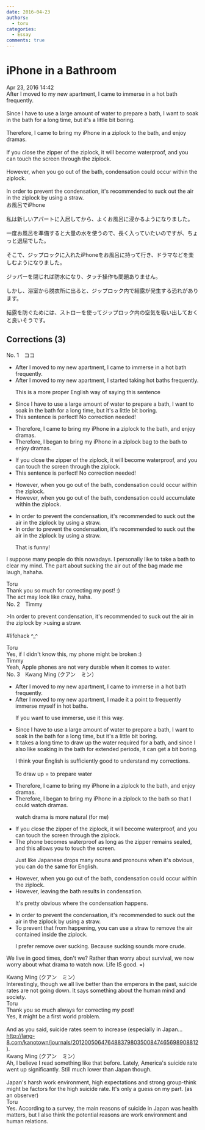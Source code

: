 ```yaml
---
date: 2016-04-23
authors:
  - toru
categories:
  - Essay
comments: true
---
```


# iPhone in a Bathroom
<div class="date">Apr 23, 2016 14:42</div>
<div id="post"><div id="body_show_ori">
After I moved to my new apartment, I came to immerse in a hot bath frequently.<br/><br/>Since I have to use a large amount of water to prepare a bath, I want to soak in the bath for a long time, but it's a little bit boring.<br/><br/>Therefore, I came to bring my iPhone in a ziplock to the bath, and enjoy dramas.<br/><br/>If you close the zipper of the ziplock, it will become waterproof, and you can touch the screen through the ziplock.<br/><br/>However, when you go out of the bath, condensation could occur within the ziplock.<br/><br/>In order to prevent the condensation, it's recommended to suck out the air in the ziplock by using a straw.
</div></div>

<!-- more -->

<div id="post_ja"><div id="body_show_mo">
お風呂でiPhone<br/><br/>私は新しいアパートに入居してから、よくお風呂に浸かるようになりました。<br/><br/>一度お風呂を準備すると大量の水を使うので、長く入っていたいのですが、ちょっと退屈でした。<br/><br/>そこで、ジップロックに入れたiPhoneをお風呂に持って行き、ドラマなどを楽しむようになりました。<br/><br/>ジッパーを閉じれば防水になり、タッチ操作も問題ありません。<br/><br/>しかし、浴室から脱衣所に出ると、ジップロック内で結露が発生する恐れがあります。<br/><br/>結露を防ぐためには、ストローを使ってジップロック内の空気を吸い出しておくと良いそうです。
</div></div>

## Corrections (3)
<div id="block"><div class="first_name"> No. 1　<span class="just_name">ココ</span></div><div id="block2">
<ul class="correction_field">
<li class="incorrect">After I moved to my new apartment, I came to immerse in a hot bath frequently.</li>
<li class="corrected correct">
After I moved to my new apartment, I <span class="f_blue">started taking</span> hot bath<span class="f_blue">s</span> frequently.
<p class="correction_comment">This is a more proper English way of saying this sentence</p>
</li>
</ul>
<ul class="correction_field">
<li class="incorrect">Since I have to use a large amount of water to prepare a bath, I want to soak in the bath for a long time, but it's a little bit boring.</li>
<li class="corrected perfect">This sentence is perfect! No correction needed!</li>
</ul>
<ul class="correction_field">
<li class="incorrect">Therefore, I came to bring my iPhone in a ziplock to the bath, and enjoy dramas.</li>
<li class="corrected correct">
Therefore, I <span class="f_blue">began</span> to bring my iPhone in a ziplock <span class="f_blue">bag</span> to the bath <span class="f_blue">to</span> enjoy dramas.
</li>
</ul>
<ul class="correction_field">
<li class="incorrect">If you close the zipper of the ziplock, it will become waterproof, and you can touch the screen through the ziplock.</li>
<li class="corrected perfect">This sentence is perfect! No correction needed!</li>
</ul>
<ul class="correction_field">
<li class="incorrect">However, when you go out of the bath, condensation could occur within the ziplock.</li>
<li class="corrected correct">
However, when you go out of the bath, condensation could <span class="f_blue">accumulate</span> within the ziplock.
</li>
</ul>
<ul class="correction_field">
<li class="incorrect">In order to prevent the condensation, it's recommended to suck out the air in the ziplock by using a straw.</li>
<li class="corrected correct">
In order to prevent <span class="sline">the</span> condensation, it's recommended to suck out the air in the ziplock by using a straw.
<p class="correction_comment">That is funny!</p>
</li>
</ul>
<p class="comment_small">
 I suppose many people do this nowadays. I personally like to take a bath to clear my mind. The part about sucking the air out of the bag made me laugh, hahaha.
</p>

</div><div class="name"><span class="just_name">Toru</span><br>
Thank you so much for correcting my post! :)<br/>The act may look like crazy, haha.
</div>
</div>
<div id="block"><div class="first_name"> No. 2　<span class="just_name">Timmy</span></div><div id="block2">
<p class="comment_small">
 &gt;In order to prevent condensation, it's recommended to suck out the air in the ziplock by &gt;using a straw.
 <br/>
 <br/>
 #lifehack ^_^
</p>

</div><div class="name"><span class="just_name">Toru</span><br>
Yes, if I didn't know this, my phone might be broken :)
</div>
<div class="name"><span class="just_name">Timmy</span><br>
Yeah, Apple phones are not very durable when it comes to water.
</div>
</div>
<div id="block"><div class="first_name"> No. 3　<span class="just_name">Kwang Ming (クアン　ミン）</span></div><div id="block2">
<ul class="correction_field">
<li class="incorrect">After I moved to my new apartment, I came to immerse in a hot bath frequently.</li>
<li class="corrected correct">
After I moved to my new apartment, <span class="f_blue">I made it a point to frequently immerse myself in hot baths.</span>
<p class="correction_comment">If you want to use immerse, use it this way.</p>
</li>
</ul>
<ul class="correction_field">
<li class="incorrect">Since I have to use a large amount of water to prepare a bath, I want to soak in the bath for a long time, but it's a little bit boring.</li>
<li class="corrected correct">
<span class="f_blue">It takes a long time to draw up the water required for a bath, and since I also like soaking in the bath for extended periods, it can get a bit boring.</span>
<p class="correction_comment">I think your English is sufficiently good to understand my corrections.<br/><br/>To draw up = to prepare water</p>
</li>
</ul>
<ul class="correction_field">
<li class="incorrect">Therefore, I came to bring my iPhone in a ziplock to the bath, and enjoy dramas.</li>
<li class="corrected correct">
Therefore, I <span class="f_blue">began </span>to bring my iPhone in a ziplock to the bath so that I could <span class="f_blue">watch dramas.</span>
<p class="correction_comment">watch drama is more natural (for me)</p>
</li>
</ul>
<ul class="correction_field">
<li class="incorrect">If you close the zipper of the ziplock, it will become waterproof, and you can touch the screen through the ziplock.</li>
<li class="corrected correct">
<span class="f_blue">The phone becomes waterproof as long as the zipper remains sealed, and this allows you to touch the screen.</span>
<p class="correction_comment">Just like Japanese drops many nouns and pronouns when it's obvious, you can do the same for English.</p>
</li>
</ul>
<ul class="correction_field">
<li class="incorrect">However, when you go out of the bath, condensation could occur within the ziplock.</li>
<li class="corrected correct">
<span class="f_blue">However, leaving the bath results in condensation.</span>
<p class="correction_comment">It's pretty obvious where the condensation happens.</p>
</li>
</ul>
<ul class="correction_field">
<li class="incorrect">In order to prevent the condensation, it's recommended to suck out the air in the ziplock by using a straw.</li>
<li class="corrected correct">
<span class="f_blue">To prevent that from happening, you can use a straw to remove the air contained inside the ziplock.</span>
<p class="correction_comment">I prefer remove over sucking. Because sucking sounds more crude.</p>
</li>
</ul>
<p class="comment_small">
 We live in good times, don't we? Rather than worry about survival, we now worry about what drama to watch now. Life IS good. =)
</p>

</div><div class="name"><span class="just_name">Kwang Ming (クアン　ミン）</span><br>
Interestingly, though we all live better than the emperors in the past, suicide rates are not going down. It says something about the human mind and society.
</div>
<div class="name"><span class="just_name">Toru</span><br>
Thank you so much always for correcting my post!<br/>Yes, it might be a first world problem.<br/><br/>And as you said, suicide rates seem to increase (especially in Japan... <a href="http://lang-8.com/kanotown/journals/201200506476488379803500847465698908812" target="_blank">http://lang-8.com/kanotown/journals/201200506476488379803500847465698908812</a>).<br/>
</div>
<div class="name"><span class="just_name">Kwang Ming (クアン　ミン）</span><br>
Ah, I believe I read something like that before. Lately, America's suicide rate went up significantly. Still much lower than Japan though.<br/><br/>Japan's harsh work environment, high expectations and strong group-think might be factors for the high suicide rate. It's only a guess on my part. (as an observer)
</div>
<div class="name"><span class="just_name">Toru</span><br>
Yes. According to a survey, the main reasons of suicide in Japan was health matters, but I also think the potential reasons are work environment and human relations.
</div>
</div>
